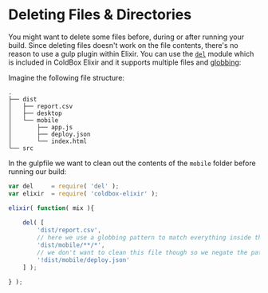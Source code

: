 # Deleting Files & Directories

You might want to delete some files before, during or after running your build. Since deleting files doesn't work on the file contents, there's no reason to use a gulp plugin within Elixir. You can use the [`del`](https://github.com/sindresorhus/del) module which is included in ColdBox Elixir and it supports multiple files and [globbing](https://github.com/sindresorhus/multimatch#globbing-patterns):


Imagine the following file structure:

```
.
├── dist
│   ├── report.csv
│   ├── desktop
│   └── mobile
│       ├── app.js
│       ├── deploy.json
│       └── index.html
└── src
```

In the gulpfile we want to clean out the contents of the `mobile` folder before running our build:

```js
var del 	= require( 'del' );
var elixir 	= require( 'coldbox-elixir' );

elixir( function( mix ){
	
	del( [
	    'dist/report.csv',
	    // here we use a globbing pattern to match everything inside the `mobile` folder
	    'dist/mobile/**/*',
	    // we don't want to clean this file though so we negate the pattern
	    '!dist/mobile/deploy.json'
	] );
	
} );
```
